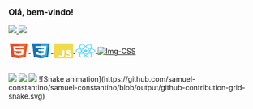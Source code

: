 ### Olá, bem-vindo!
<div>
  <a href="https://github.com/samuel-constantino">
  <img height="180em" src="https://github-readme-stats.vercel.app/api?username=samuel-constantino&show_icons=true&theme=dark&include_all_commits=true&count_private=true"/>
  <img height="180em" src="https://github-readme-stats.vercel.app/api/top-langs/?username=samuel-constantino&layout=compact&langs_count=7&theme=dark"/>
</div>
<div style="display: inline_block"><br>
  <img align="center" alt="Img-HTML" height="30" width="40" src="https://raw.githubusercontent.com/devicons/devicon/master/icons/html5/html5-original.svg">
  <img align="center" alt="Img-CSS" height="30" width="40" src="https://raw.githubusercontent.com/devicons/devicon/master/icons/css3/css3-original.svg">
  <img align="center" alt="Img-Js" height="30" width="40" src="https://raw.githubusercontent.com/devicons/devicon/master/icons/javascript/javascript-plain.svg">
  <img align="center" alt="Img-React" height="30" width="40" src="https://raw.githubusercontent.com/devicons/devicon/master/icons/react/react-original.svg">
  <img align="center" alt="Img-CSS" height="30" width="40" src="https://cdn.jsdelivr.net/gh/devicons/devicon/icons/mysql/mysql-original.svg" />
</div>
  
  ##
  
  <div>
    <a href="https://www.linkedin.com/in/samuel-constantino" target="_blank"><img src="https://img.shields.io/badge/-LinkedIn-%230077B5?style=for-the-badge&logo=linkedin&logoColor=white" target="_blank"></a>
    <a href = "mailto:samuelicapuidados@gmail.com"><img src="https://img.shields.io/badge/-Gmail-%23333?style=for-the-badge&logo=gmail&logoColor=white" target="_blank"></a>
    <a href="https://pt.stackoverflow.com/users/258020/samuel-constantino" target="_blank"><img src="https://aleen42.github.io/badges/src/stackoverflow.svg" target="_blank"></a>
  ![Snake animation](https://github.com/samuel-constantino/samuel-constantino/blob/output/github-contribution-grid-snake.svg)  
    
  </div>
  
